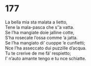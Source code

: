 # 177
  
La bella mia sta malata a lietto,  
Tene la mala-pasca che s’’a vatta.  
Se l’ha mangiate doie jalline cotte,  
S’ha rosecate l’ossa comme ’a jatta.  
Se l’ha mangiato di’ cuoppe ’e cunfietti;  
Nce l’ha asseccato dui puzzille d’acqua.  
Tu te crerive de me fà’ respietto;  
I’ n’auto amante tengo e tu nce schiatte.
